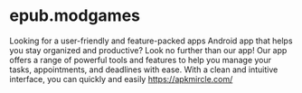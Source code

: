 # epub.modgames
Looking for a user-friendly and feature-packed apps Android app that helps you stay organized and productive? Look no further than our app!  Our app offers a range of powerful tools and features to help you manage your tasks, appointments, and deadlines with ease. With a clean and intuitive interface, you can quickly and easily 
https://apkmircle.com/
